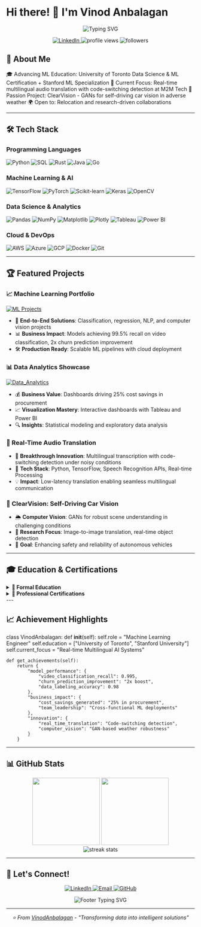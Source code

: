 # Hi there! 👋 I'm Vinod Anbalagan

<div align="center">
  <img src="https://readme-typing-svg.herokuapp.com?font=Fira+Code&size=30&duration=3000&pause=1000&color=36BCF7&center=true&vCenter=true&width=600&lines=Machine+Learning+Engineer;AI+%26+Data+Science+Enthusiast;Python+%7C+TensorFlow+%7C+PyTorch;Building+the+Future+with+AI" alt="Typing SVG" />
</div>
<p align="center">
  <a href="https://www.linkedin.com/in/vinod-anbalagan/">
    <img src="https://img.shields.io/badge/LinkedIn-0077B5?style=flat-square&logo=linkedin&logoColor=white" alt="LinkedIn"/>
  </a>
  <img src="https://komarev.com/ghpvc/?username=VinodAnbalagan&label=Profile%20views&color=0e75b6&style=flat" alt="profile views" />
  <img src="https://img.shields.io/github/followers/VinodAnbalagan?label=Followers&style=social" alt="followers" />
</p>

## 🚀 About Me
🎓 Advancing ML Education: University of Toronto Data Science & ML Certification + Stanford ML Specialization
🔬 Current Focus: Real-time multilingual audio translation with code-switching detection at M2M Tech
🤖 Passion Project: ClearVision - GANs for self-driving car vision in adverse weather
🌍 Open to: Relocation and research-driven collaborations

---
## 🛠 **Tech Stack**  

### Programming Languages
<p align="left">
  <img src="https://img.shields.io/badge/Python-3776AB?style=for-the-badge&logo=python&logoColor=white" alt="Python" />
  <img src="https://img.shields.io/badge/SQL-4479A1?style=for-the-badge&logo=mysql&logoColor=white" alt="SQL" />
  <img src="https://img.shields.io/badge/Rust-000000?style=for-the-badge&logo=rust&logoColor=white" alt="Rust" />
  <img src="https://img.shields.io/badge/Java-ED8B00?style=for-the-badge&logo=java&logoColor=white" alt="Java" />
  <img src="https://img.shields.io/badge/Go-00ADD8?style=for-the-badge&logo=go&logoColor=white" alt="Go" />
</p>

### Machine Learning & AI
<p align="left">
  <img src="https://img.shields.io/badge/TensorFlow-FF6F00?style=for-the-badge&logo=tensorflow&logoColor=white" alt="TensorFlow" />
  <img src="https://img.shields.io/badge/PyTorch-EE4C2C?style=for-the-badge&logo=pytorch&logoColor=white" alt="PyTorch" />
  <img src="https://img.shields.io/badge/scikit--learn-F7931E?style=for-the-badge&logo=scikit-learn&logoColor=white" alt="Scikit-learn" />
  <img src="https://img.shields.io/badge/Keras-D00000?style=for-the-badge&logo=keras&logoColor=white" alt="Keras" />
  <img src="https://img.shields.io/badge/OpenCV-27338e?style=for-the-badge&logo=OpenCV&logoColor=white" alt="OpenCV" />
</p>

### Data Science & Analytics
<p align="left">
  <img src="https://img.shields.io/badge/pandas-150458?style=for-the-badge&logo=pandas&logoColor=white" alt="Pandas" />
  <img src="https://img.shields.io/badge/numpy-013243?style=for-the-badge&logo=numpy&logoColor=white" alt="NumPy" />
  <img src="https://img.shields.io/badge/Matplotlib-11557c?style=for-the-badge&logo=matplotlib&logoColor=white" alt="Matplotlib" />
  <img src="https://img.shields.io/badge/Plotly-239120?style=for-the-badge&logo=plotly&logoColor=white" alt="Plotly" />
  <img src="https://img.shields.io/badge/Tableau-E97627?style=for-the-badge&logo=tableau&logoColor=white" alt="Tableau" />
  <img src="https://img.shields.io/badge/Power%20BI-F2C811?style=for-the-badge&logo=powerbi&logoColor=black" alt="Power BI" />
</p>

### Cloud & DevOps
<p align="left">
  <img src="https://img.shields.io/badge/AWS-FF9900?style=for-the-badge&logo=amazonaws&logoColor=white" alt="AWS" />
  <img src="https://img.shields.io/badge/Azure-0078D4?style=for-the-badge&logo=microsoftazure&logoColor=white" alt="Azure" />
  <img src="https://img.shields.io/badge/GCP-4285F4?style=for-the-badge&logo=googlecloud&logoColor=white" alt="GCP" />
  <img src="https://img.shields.io/badge/Docker-2CA5E0?style=for-the-badge&logo=docker&logoColor=white" alt="Docker" />
  <img src="https://img.shields.io/badge/Git-F05032?style=for-the-badge&logo=git&logoColor=white" alt="Git" />
</p>

---
## 🏆 Featured Projects

<div align="Left">

### 📈 Machine Learning Portfolio
[![ML Projects](https://github-readme-stats.vercel.app/api/pin/?username=VinodAnbalagan&repo=ML_Projects&theme=tokyonight&show_owner=true)](https://github.com/VinodAnbalagan/ML_Projects)

- 🎯 **End-to-End Solutions**: Classification, regression, NLP, and computer vision projects  
- 📊 **Business Impact**: Models achieving 99.5% recall on video classification, 2x churn prediction improvement  
- 🛠️ **Production Ready**: Scalable ML pipelines with cloud deployment  

### 📊 Data Analytics Showcase
[![Data_Analytics](https://github-readme-stats.vercel.app/api/pin/?username=VinodAnbalagan&repo=Data_Analytics&theme=tokyonight&show_owner=true)](https://github.com/VinodAnbalagan/Data_Analytics.git)

- 💰 **Business Value**: Dashboards driving 25% cost savings in procurement  
- 📈 **Visualization Mastery**: Interactive dashboards with Tableau and Power BI  
- 🔍 **Insights**: Statistical modeling and exploratory data analysis  

### 🎯 Real-Time Audio Translation
- 🚀 **Breakthrough Innovation**: Multilingual transcription with code-switching detection under noisy conditions  
- 🔧 **Tech Stack**: Python, TensorFlow, Speech Recognition APIs, Real-time Processing  
- 💡 **Impact**: Low-latency translation enabling seamless multilingual communication  

### 🤖 ClearVision: Self-Driving Car Vision
- 🌦️ **Computer Vision**: GANs for robust scene understanding in challenging conditions  
- 🔬 **Research Focus**: Image-to-image translation, real-time object detection  
- 🎯 **Goal**: Enhancing safety and reliability of autonomous vehicles
  
</div>

---

## 🎓 Education & Certifications
<details>
<summary><b>🏫 Formal Education</b></summary>
  
- 🇨🇦 University of Toronto - Data Science & Machine Learning Certification  
- 🏛️ Stanford University - Machine Learning Specialization  
- 🏛️ University of Pennsylvania - AI, ML Essentials & Statistics  
- 🏛️ Ludwig Maximilian University Munich - Competitive Strategy & Organization Design  
</details>
<details>
<summary><b>🏅 Professional Certifications</b></summary>
 
- 🔬 IBM - AI Developer Certification  
- 🤖 NVIDIA - AI Operations & Infrastructure Fundamentals  
- 📊 Wolfram Research - ML Statistical Foundations Professional Certificate  
- 📈 Google - Advanced Data Analytics Professional Certificate  
- ☁️ AWS - Cloud Technical Essentials  
- 🐍 OpenEDG Python Institute - Programming with Python Professional  
- 🐧 Canonical - Linux Professional Certification  
</details>
---

## 📈 Achievement Highlights

class VinodAnbalagan:
    def __init__(self):
        self.role = "Machine Learning Engineer"
        self.education = ["University of Toronto", "Stanford University"]
        self.current_focus = "Real-time Multilingual AI Systems"
        
    def get_achievements(self):
        return {
            "model_performance": {
                "video_classification_recall": 0.995,
                "churn_prediction_improvement": "2x boost",
                "data_labeling_accuracy": 0.98
            },
            "business_impact": {
                "cost_savings_generated": "25% in procurement",
                "team_leadership": "Cross-functional ML deployments"
            },
            "innovation": {
                "real_time_translation": "Code-switching detection",
                "computer_vision": "GAN-based weather robustness"
            }
        }
        
---

## 📊 GitHub Stats

<div align="center">
  <img height="180em" src="https://github-readme-stats.vercel.app/api?username=VinodAnbalagan&show_icons=true&theme=tokyonight&include_all_commits=true&count_private=true"/>
  <img height="180em" src="https://github-readme-stats.vercel.app/api/top-langs/?username=VinodAnbalagan&layout=compact&langs_count=8&theme=tokyonight"/>
</div>
<div align="center">
  <img src="https://github-readme-streak-stats.herokuapp.com/?user=VinodAnbalagan&theme=tokyonight" alt="streak stats"/>
</div>

---

## 🤝 Let's Connect!

<p align="center">
  <a href="https://www.linkedin.com/in/vinod-anbalagan/">
    <img src="https://img.shields.io/badge/LinkedIn-0077B5?style=for-the-badge&logo=linkedin&logoColor=white" alt="LinkedIn"/>
  </a>
  <a href="mailto:your.email@example.com">
    <img src="https://img.shields.io/badge/Email-D14836?style=for-the-badge&logo=gmail&logoColor=white" alt="Email"/>
  </a>
  <a href="https://github.com/VinodAnbalagan">
    <img src="https://img.shields.io/badge/GitHub-100000?style=for-the-badge&logo=github&logoColor=white" alt="GitHub"/>
  </a>
</p>
<div align="center">
  <img src="https://readme-typing-svg.herokuapp.com?font=Fira+Code&size=20&duration=3000&pause=1000&color=36BCF7&center=true&vCenter=true&width=600&lines=Open+to+collaborations+%7C+Research+discussions;AI+%26+ML+project+opportunities;Let's+build+the+future+together!" alt="Footer Typing SVG" />
</div>

---

<div align="center">
  <i>⭐️ From <a href="https://github.com/VinodAnbalagan">VinodAnbalagan</a> - "Transforming data into intelligent solutions"</i>
</div>
